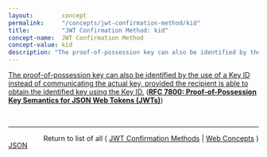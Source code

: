 ```yaml
---
layout:        concept
permalink:     "/concepts/jwt-confirmation-method/kid"
title:         "JWT Confirmation Method: kid"
concept-name:  JWT Confirmation Method
concept-value: kid
description: "The proof-of-possession key can also be identified by the use of a Key ID instead of communicating the actual key, provided the recipient is able to obtain the identified key using the Key ID."
---
```


[The proof-of-possession key can also be identified by the use of a Key ID instead of communicating the actual key, provided the recipient is able to obtain the identified key using the Key ID.](http://tools.ietf.org/html/rfc7800#section-3.4 "Read documentation for JWT Confirmation Method &#34;kid&#34;") (**[RFC 7800: Proof-of-Possession Key Semantics for JSON Web Tokens (JWTs)](/specs/IETF/RFC/7800 "This specification describes how to declare in a JSON Web Token (JWT) that the presenter of the JWT possesses a particular proof-of-possession key and how the recipient can cryptographically confirm proof of possession of the key by the presenter. Being able to prove possession of a key is also sometimes described as the presenter being a holder-of-key.")**)

<br/>
<hr/>

<p style="float : left"><a href="./kid.json" title="JSON representing this particular Web Concept value">JSON</a></p>
<p style="text-align: right">Return to list of all ( <a href="../jwt-confirmation-method/">JWT Confirmation Methods</a> | <a href="../">Web Concepts</a> )</p>
